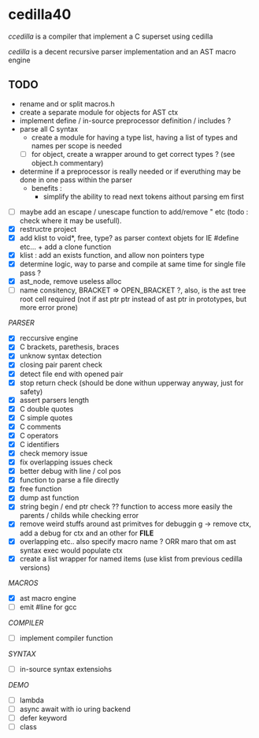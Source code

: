 # cedilla40

*ccedilla* is a compiler that implement a C superset using cedilla

*cedilla* is a decent recursive parser implementation and an AST macro engine

## TODO

- rename and or split macros.h
- create a separate module for objects for AST ctx
- implement define / in-source preprocessor definition / includes ?
- parse all C syntax
	- create a module for having a type list, having a list of types and names per scope is needed
	- [ ] for object, create a wrapper around to get correct types ? (see object.h commentary)
- determine if a preprocessor is really needed or if everuthing may be done in one pass within the parser
	- benefits :
		- simplify the ability to read next tokens aithout parsing em first
- [ ] maybe add an escape / unescape function to add/remove \" etc (todo : check where it may be usefull).
- [x] restructre project
- [x] add klist to void*, free, type? as parser context objets for IE #define etc... + add a clone function
- [x] klist : add an exists function, and allow non pointers type
- [x] determine logic, way to parse and compile at same time for single file pass ?
- [x] ast_node, remove useless alloc
- [ ] name consitency, BRACKET => OPEN_BRACKET ?, also, is the ast tree root cell required (not if ast ptr ptr instead of ast ptr in prototypes, but more error prone)

*PARSER*

- [x] reccursive engine
- [x] C brackets, parethesis, braces
- [x] unknow syntax detection
- [x] closing pair parent check
- [x] detect file end with opened pair
- [x] stop return check (should be done withun upperway anyway, just for safety)
- [x] assert parsers length
- [x] C double quotes
- [x] C simple quotes
- [x] C comments
- [x] C operators
- [x] C identifiers
- [x] check memory issue
- [x]  fix overlapping issues check
- [x] better debug with line / col pos
- [x] function to parse a file directly
- [x] free function
- [x] dump ast function
- [x] string begin / end ptr check ?? function to access more easily the parents / childs while checking error
- [x] remove weird stuffs around ast primitves for debuggin g -> remove ctx, add a debug for ctx and an other for __FILE__
- [x] overlapping etc.. also specify macro name ? ORR maro that om ast syntax exec would populate ctx
- [x] create a list wrapper for named items (use klist from previous cedilla versions)

*MACROS*
- [x] ast macro engine
- [ ] emit #line for gcc

*COMPILER*
- [ ] implement compiler function

*SYNTAX*
- [ ] in-source syntax extensiohs

*DEMO*
- [ ] lambda
- [ ] async await with io uring backend
- [ ] defer keyword
- [ ] class
